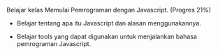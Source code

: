 Belajar kelas Memulai Pemrograman dengan Javascript. (Progres 21%)

* Belajar tentang apa itu Javascript dan alasan menggunakannya.

* Belajar tools yang dapat digunakan untuk menjalankan bahasa pemrograman Javascript.
